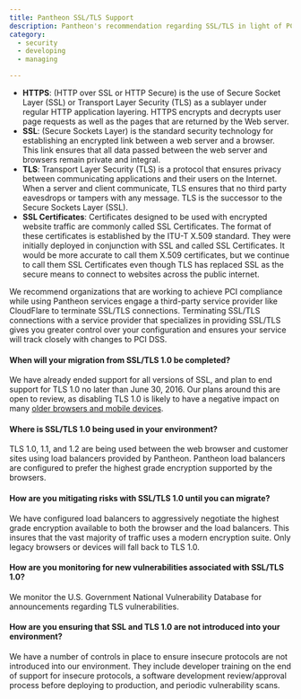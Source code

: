 ```yaml
---
title: Pantheon SSL/TLS Support
description: Pantheon's recommendation regarding SSL/TLS in light of PCI DSS v3.1.
category:
  - security
  - developing
  - managing

---
```

- **HTTPS**: (HTTP over SSL or HTTP Secure) is the use of Secure Socket Layer (SSL) or Transport Layer Security (TLS) as a sublayer under regular HTTP application layering. HTTPS encrypts and decrypts user page requests as well as the pages that are returned by the Web server.
- **SSL**: (Secure Sockets Layer) is the standard security technology for establishing an encrypted link between a web server and a browser. This link ensures that all data passed between the web server and browsers remain private and integral.
- **TLS**: Transport Layer Security (TLS) is a protocol that ensures privacy between communicating applications and their users on the Internet. When a server and client communicate, TLS ensures that no third party eavesdrops or tampers with any message. TLS is the successor to the Secure Sockets Layer (SSL).
- **SSL Certificates**: Certificates designed to be used with encrypted website traffic are commonly called SSL Certificates.  The format of these certificates is established by the ITU-T X.509 standard.  They were initially deployed in conjunction with SSL and called SSL Certificates. It would be more accurate to call them X.509 certificates, but we continue to call them SSL Certificates even though TLS has replaced SSL as the secure means to connect to websites across the public internet.

We recommend organizations that are working to achieve PCI compliance while using Pantheon services engage a third-party service provider like CloudFlare to terminate SSL/TLS connections.  Terminating SSL/TLS connections with a service provider that specializes in providing SSL/TLS gives you greater control over your configuration and ensures your service will track closely with changes to PCI DSS.

#### When will your migration from SSL/TLS 1.0 be completed?
We have already ended support for all versions of SSL, and plan to end support for TLS 1.0 no later than June 30, 2016.  Our plans around this are open to review, as disabling TLS 1.0 is likely to have a negative impact on many [older browsers and mobile devices](https://en.wikipedia.org/wiki/Transport_Layer_Security#Web_browsers).

#### Where is SSL/TLS 1.0 being used in your environment?  
TLS 1.0, 1.1, and 1.2 are being used between the web browser and customer sites using load balancers provided by Pantheon. Pantheon load balancers are configured to prefer the highest grade encryption supported by the browsers.

#### How are you mitigating risks with SSL/TLS 1.0 until you can migrate?  
We have configured load balancers to aggressively negotiate the highest grade encryption available to both the browser and the load balancers. This insures that the vast majority of traffic uses a modern encryption suite. Only legacy browsers or devices will fall back to TLS 1.0.

#### How are you monitoring for new vulnerabilities associated with SSL/TLS 1.0?
We monitor the U.S. Government National Vulnerability Database for announcements regarding TLS vulnerabilities.

#### How are you ensuring that SSL and TLS 1.0 are not introduced into your environment?  
We have a number of controls in place to ensure insecure protocols are not introduced into our environment.  They include developer training on the end of support for insecure protocols, a software development review/approval process before deploying to production, and periodic vulnerability scans.
